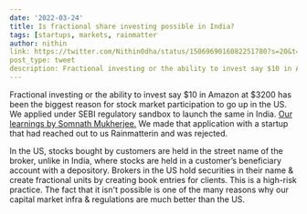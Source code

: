 ```yaml
---
date: '2022-03-24'
title: Is fractional share investing possible in India? 
tags: [startups, markets, rainmatter
author: nithin
link: https://twitter.com/Nithin0dha/status/1506969016082251780?s=20&t=fU72J8jKh1bI7hS4XOhlMQ
post_type: tweet
description: Fractional investing or the ability to invest say $10 in Amazon at $3200 has been the biggest reason for stock market participation to go up in the US...
---
```


Fractional investing or the ability to invest say $10 in Amazon at $3200 has been the biggest reason for stock market participation to go up in the US.
We applied under SEBI regulatory sandbox to launch the same in India. [Our learnings by Somnath Mukherjee.](https://zerodha.com/z-connect/rainmatter/is-fractional-share-investing-possible-in-india) We made that application with a startup that had reached out to us Rainmatterin and was rejected.

In the US, stocks bought by customers are held in the street name of the broker, unlike in India, where stocks are held in a customer’s beneficiary account with a depository. Brokers in the US hold securities in their name & create fractional units by creating book entries for clients. This is a high-risk practice. The fact that it isn't possible is one of the many reasons why our capital market infra & regulations are much better than the US. 
